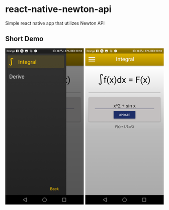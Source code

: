 # react-native-newton-api
Simple react native app that utilizes Newton API

## Short Demo
![Main](https://github.com/Ariello05/react-native-newton-api/blob/master/presentation_main.png)
